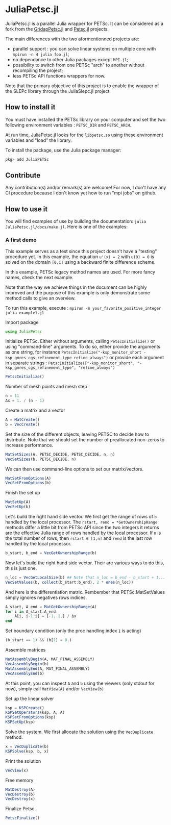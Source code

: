 # JuliaPetsc.jl

JuliaPetsc.jl is a parallel Julia wrapper for PETSc. It can be considered as a fork from the [GridapPetsc.jl](https://github.com/gridap/GridapPETSc.jl) and [Petsc.jl](https://github.com/JuliaParallel/PETSc.jl) projects.

The main differences with the two aformentionned projects are:
- parallel support : you can solve linear systems on multiple core with `mpirun -n 4 julia foo.jl`;
- no dependance to other Julia packages except `MPI.jl`;
- possibility to switch from one PETSc "arch" to another without recompiling the project;
- less PETSc API functions wrappers for now.

Note that the primary objective of this project is to enable the wrapper of the SLEPc library through the JuliaSlepc.jl project.

## How to install it
You must have installed the PETSc library on your computer and set the two following environment variables : `PETSC_DIR` and `PETSC_ARCH`.

At run time, JuliaPetsc.jl looks for the `libpetsc.so` using these environment variables and "load" the library.

To install the package, use the Julia package manager:
```Julia
pkg> add JuliaPETSc
```
## Contribute
Any contribution(s) and/or remark(s) are welcome! For now, I don't have any CI procedure because I don't know yet how to run "mpi jobs" on github.

## How to use it
You will find examples of use by building the documentation: `julia JuliaPetsc.jl/docs/make.jl`. Here is one of the examples:
### A first demo
This example serves as a test since this project doesn't have a "testing" procedure yet. In this example,
the equation ``u'(x) = 2`` with ``u(0) = 0`` is solved on the domain ``[0,1]`` using a backward finite
difference scheme.

In this example, PETSc legacy method names are used. For more fancy names, check the next example.

Note that the way we achieve things in the document can be highly improved and the purpose of this example
is only demonstrate some method calls to give an overview.

To run this example, execute : `mpirun -n your_favorite_positive_integer julia example1.jl`

Import package

```julia
using JuliaPetsc
```

Initialize PETSc. Either without arguments, calling `PetscInitialize()` or using "command-line" arguments.
To do so, either provide the arguments as one string, for instance
`PetscInitialize("-ksp_monitor_short -ksp_gmres_cgs_refinement_type refine_always")` or provide each argument in
separate strings : `PetscInitialize(["-ksp_monitor_short", "-ksp_gmres_cgs_refinement_type", "refine_always")`

```julia
PetscInitialize()
```

Number of mesh points and mesh step

```julia
n = 11
Δx = 1. / (n - 1)
```

Create a matrix and a vector

```julia
A = MatCreate()
b = VecCreate()
```

Set the size of the different objects, leaving PETSC to decide how to distribute. Note that we should
set the number of preallocated non-zeros to increase performance.

```julia
MatSetSizes(A, PETSC_DECIDE, PETSC_DECIDE, n, n)
VecSetSizes(b, PETSC_DECIDE, n)
```

We can then use command-line options to set our matrix/vectors.

```julia
MatSetFromOptions(A)
VecSetFromOptions(b)
```

Finish the set up

```julia
MatSetUp(A)
VecSetUp(b)
```

Let's build the right hand side vector. We first get the range of rows of `b` handled by the local processor.
The `rstart, rend = *GetOwnershipRange` methods differ a little bit from PETSc API since the two integers it
returns are the effective Julia range of rows handled by the local processor. If `n` is the total
number of rows, then `rstart ∈ [1,n]` and `rend` is the last row handled by the local processor.

```julia
b_start, b_end = VecGetOwnershipRange(b)
```

Now let's build the right hand side vector. Their are various ways to do this, this is just one.

```julia
n_loc = VecGetLocalSize(b) ## Note that n_loc = b_end - b_start + 1...
VecSetValues(b, collect(b_start:b_end), 2 * ones(n_loc))
```

And here is the differentiation matrix. Rembember that PETSc.MatSetValues simply ignores negatives rows indices.

```julia
A_start, A_end = MatGetOwnershipRange(A)
for i in A_start:A_end
    A[i, i-1:i] = [-1. 1.] / Δx
end
```

Set boundary condition (only the proc handling index `1` is acting)

```julia
(b_start == 1) && (b[1] = 0.)
```

Assemble matrices

```julia
MatAssemblyBegin(A, MAT_FINAL_ASSEMBLY)
VecAssemblyBegin(b)
MatAssemblyEnd(A, MAT_FINAL_ASSEMBLY)
VecAssemblyEnd(b)
```

At this point, you can inspect `A` and `b` using the viewers (only stdout for now), simply call
`MatView(A)` and/or `VecView(b)`

Set up the linear solver

```julia
ksp = KSPCreate()
KSPSetOperators(ksp, A, A)
KSPSetFromOptions(ksp)
KSPSetUp(ksp)
```

Solve the system. We first allocate the solution using the `VecDuplicate` method.

```julia
x = VecDuplicate(b)
KSPSolve(ksp, b, x)
```

Print the solution

```julia
VecView(x)
```

Free memory

```julia
MatDestroy(A)
VecDestroy(b)
VecDestroy(x)
```

Finalize Petsc

```julia
PetscFinalize()

```


